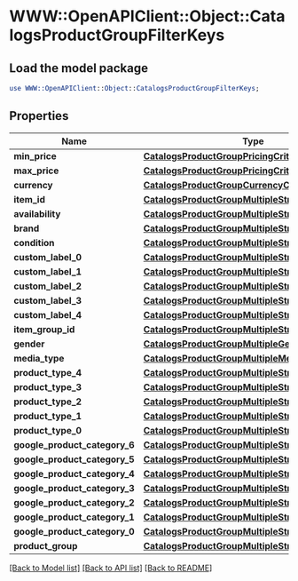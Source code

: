 # WWW::OpenAPIClient::Object::CatalogsProductGroupFilterKeys

## Load the model package
```perl
use WWW::OpenAPIClient::Object::CatalogsProductGroupFilterKeys;
```

## Properties
Name | Type | Description | Notes
------------ | ------------- | ------------- | -------------
**min_price** | [**CatalogsProductGroupPricingCriteria**](.md) |  | 
**max_price** | [**CatalogsProductGroupPricingCriteria**](.md) |  | 
**currency** | [**CatalogsProductGroupCurrencyCriteria**](.md) |  | 
**item_id** | [**CatalogsProductGroupMultipleStringCriteria**](.md) |  | 
**availability** | [**CatalogsProductGroupMultipleStringCriteria**](.md) |  | 
**brand** | [**CatalogsProductGroupMultipleStringCriteria**](.md) |  | 
**condition** | [**CatalogsProductGroupMultipleStringCriteria**](.md) |  | 
**custom_label_0** | [**CatalogsProductGroupMultipleStringCriteria**](.md) |  | 
**custom_label_1** | [**CatalogsProductGroupMultipleStringCriteria**](.md) |  | 
**custom_label_2** | [**CatalogsProductGroupMultipleStringCriteria**](.md) |  | 
**custom_label_3** | [**CatalogsProductGroupMultipleStringCriteria**](.md) |  | 
**custom_label_4** | [**CatalogsProductGroupMultipleStringCriteria**](.md) |  | 
**item_group_id** | [**CatalogsProductGroupMultipleStringCriteria**](.md) |  | 
**gender** | [**CatalogsProductGroupMultipleGenderCriteria**](.md) |  | 
**media_type** | [**CatalogsProductGroupMultipleMediaTypesCriteria**](.md) |  | 
**product_type_4** | [**CatalogsProductGroupMultipleStringListCriteria**](.md) |  | 
**product_type_3** | [**CatalogsProductGroupMultipleStringListCriteria**](.md) |  | 
**product_type_2** | [**CatalogsProductGroupMultipleStringListCriteria**](.md) |  | 
**product_type_1** | [**CatalogsProductGroupMultipleStringListCriteria**](.md) |  | 
**product_type_0** | [**CatalogsProductGroupMultipleStringListCriteria**](.md) |  | 
**google_product_category_6** | [**CatalogsProductGroupMultipleStringListCriteria**](.md) |  | 
**google_product_category_5** | [**CatalogsProductGroupMultipleStringListCriteria**](.md) |  | 
**google_product_category_4** | [**CatalogsProductGroupMultipleStringListCriteria**](.md) |  | 
**google_product_category_3** | [**CatalogsProductGroupMultipleStringListCriteria**](.md) |  | 
**google_product_category_2** | [**CatalogsProductGroupMultipleStringListCriteria**](.md) |  | 
**google_product_category_1** | [**CatalogsProductGroupMultipleStringListCriteria**](.md) |  | 
**google_product_category_0** | [**CatalogsProductGroupMultipleStringListCriteria**](.md) |  | 
**product_group** | [**CatalogsProductGroupMultipleStringCriteria**](.md) |  | 

[[Back to Model list]](../README.md#documentation-for-models) [[Back to API list]](../README.md#documentation-for-api-endpoints) [[Back to README]](../README.md)


